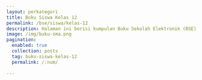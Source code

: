 ```yaml
---
layout: perkategori
title: Buku Siswa Kelas 12
permalink: /bse/siswa/kelas-12
description: Halaman ini berisi kumpulan Buku Sekolah Elektronik (BSE) Buku Siswa Satuan Pendidikan SMA Kelas 12.
image: /img/buku-sma.png
pagination: 
  enabled: true
  collection: posts
  tag: buku-siswa-kelas-12
  permalink: /:num/
  
---
```

